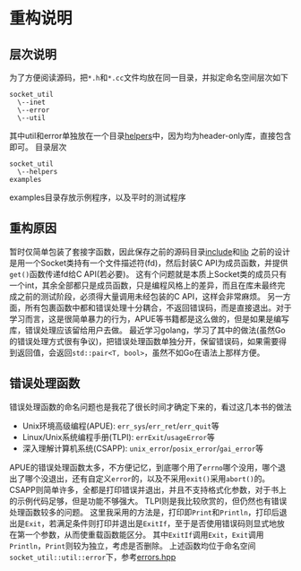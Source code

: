 # 重构说明
## 层次说明
为了方便阅读源码，把`*.h`和`*.cc`文件均放在同一目录，并拟定命名空间层次如下
```
socket_util
  \--inet
  \--error
  \--util
```
其中util和error单独放在一个目录[helpers](./helpers)中，因为均为header-only库，直接包含即可。
目录层次
```
socket_util
  \--helpers
examples
```
examples目录存放示例程序，以及平时的测试程序
## 重构原因
暂时仅简单包装了套接字函数，因此保存之前的源码目录[include](../include)和[lib](../lib)
之前的设计是用一个Socket类持有一个文件描述符(fd)，然后封装C API为成员函数，并提供`get()`函数传递fd给C API(若必要)。
这有个问题就是本质上Socket类的成员只有一个int，其余全部都只是成员函数，只是编程风格上的差异，而且在库未最终完成之前的测试阶段，必须得大量调用未经包装的C API，这样会非常麻烦。
另一方面，所有包裹函数中都和错误处理十分耦合，不返回错误码，而是直接退出。对于学习而言，这是很简单暴力的行为，APUE等书籍都是这么做的，但是如果是编写库，错误处理应该留给用户去做。
最近学习golang，学习了其中的做法(虽然Go的错误处理方式很有争议)，把错误处理函数单独分开，保留错误码，如果需要得到返回值，会返回`std::pair<T, bool>`，虽然不如Go在语法上那样方便。
## 错误处理函数
错误处理函数的命名问题也是我花了很长时间才确定下来的，看过这几本书的做法
- Unix环境高级编程(APUE): `err_sys`/`err_ret`/`err_quit`等
- Linux/Unix系统编程手册(TLPI): `errExit`/`usageError`等
- 深入理解计算机系统(CSAPP): `unix_error`/`posix_error`/`gai_error`等

APUE的错误处理函数太多，不方便记忆，到底哪个用了`errno`哪个没用，哪个退出了哪个没退出，还有自定义`error`的，以及不采用`exit()`采用`abort()`的。
CSAPP则简单许多，全都是打印错误并退出，并且不支持格式化参数，对于书上的示例代码足够，但是功能不够强大。
TLPI则是我比较欣赏的，但仍然也有错误处理函数较多的问题。
这里我采用的方法是，打印即`Print`和`Println`，打印后退出是`Exit`，若满足条件则打印并退出是`ExitIf`，至于是否使用错误码则显式地放在第一个参数，从而使重载函数能区分。
其中`ExitIf`调用`Exit`，`Exit`调用`Println`，`Print`则较为独立，考虑是否删除。
上述函数均位于命名空间`socket_util::util::error`下，参考[errors.hpp](util/errors.hpp)
